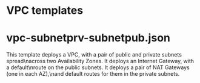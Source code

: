 VPC templates
===

# vpc-subnetprv-subnetpub.json

This template deploys a VPC, with a pair of public and private subnets spread\nacross two Availability Zones. It deploys an Internet Gateway, with a default\nroute on the public subnets. It deploys a pair of NAT Gateways (one in each AZ),\nand default routes for them in the private subnets.
